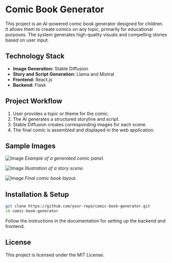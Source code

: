 # Comic Book Generator

This project is an AI-powered comic book generator designed for children. It allows them to create comics on any topic, primarily for educational purposes. The system generates high-quality visuals and compelling stories based on user input.

## Technology Stack
- **Image Generation:** Stable Diffusion
- **Story and Script Generation:** Llama and Mixtral
- **Frontend:** React.js
- **Backend:** Flask

## Project Workflow
1. User provides a topic or theme for the comic.
2. The AI generates a structured storyline and script.
3. Stable Diffusion creates corresponding images for each scene.
4. The final comic is assembled and displayed in the web application.

## Sample Images
![Image](https://github.com/user-attachments/assets/f9c1fcd0-94a9-4ea9-854a-d8a0a8f9e38e)
*Example of a generated comic panel.*

![Image](https://github.com/user-attachments/assets/d2b93c75-46be-452f-99a6-013292a2f57c)
*Illustration of a story scene.*

![Image](https://github.com/user-attachments/assets/6161f64c-3832-4de3-8ed6-255d8e49901c)
*Final comic book layout.*

## Installation & Setup
```sh
git clone https://github.com/your-repo/comic-book-generator.git
cd comic-book-generator
```
Follow the instructions in the documentation for setting up the backend and frontend.

## License
This project is licensed under the MIT License.
